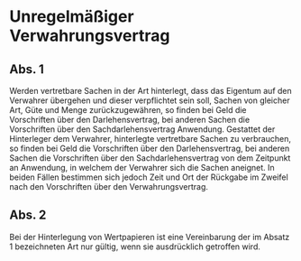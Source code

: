# Unregelmäßiger Verwahrungsvertrag



## Abs. 1

 Werden vertretbare Sachen in der Art hinterlegt, dass das Eigentum auf den Verwahrer übergehen und dieser verpflichtet sein soll, Sachen von gleicher Art, Güte und Menge zurückzugewähren, so finden bei Geld die Vorschriften über den Darlehensvertrag, bei anderen Sachen die Vorschriften über den Sachdarlehensvertrag Anwendung. Gestattet der Hinterleger dem Verwahrer, hinterlegte vertretbare Sachen zu verbrauchen, so finden bei Geld die Vorschriften über den Darlehensvertrag, bei anderen Sachen die Vorschriften über den Sachdarlehensvertrag von dem Zeitpunkt an Anwendung, in welchem der Verwahrer sich die Sachen aneignet. In beiden Fällen bestimmen sich jedoch Zeit und Ort der Rückgabe im Zweifel nach den Vorschriften über den Verwahrungsvertrag.

## Abs. 2

 Bei der Hinterlegung von Wertpapieren ist eine Vereinbarung der im Absatz 1 bezeichneten Art nur gültig, wenn sie ausdrücklich getroffen wird. 

